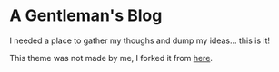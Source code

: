 # A Gentleman's Blog

I needed a place to gather my thoughs and dump my ideas... this is it!

This theme was not made by me, I forked it from [here](https://github.com/agusmakmun/agusmakmun.github.io).